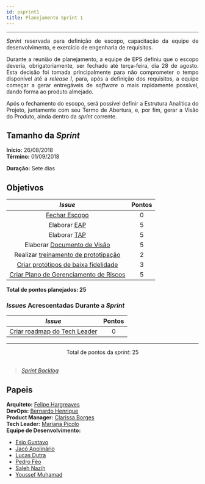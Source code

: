 ```yaml
---
id: psprint1    
title: Planejamento Sprint 1 
---
```


***

<p align="justify"> 
<i>Sprint</i> reservada para definição de escopo, capacitação da equipe de desenvolvimento, e exercício de engenharia de requisitos.</p>
<p align="justify"> 
Durante a reunião de planejamento, a equipe de EPS definiu que o escopo deveria, obrigatoriamente, ser fechado até terça-feira, dia 28 de agosto. Esta decisão foi tomada principalmente para não comprometer o tempo disponível até a <i>release I</i>, para, após a definição dos requisitos, a equipe começar a gerar entregáveis de <i>software</i> o mais rapidamente possível, dando forma ao produto almejado.</p>
<p align="justify">
Após o fechamento do escopo, será possível definir a Estrutura Analítica do Projeto, juntamente com seu Termo de Abertura, e, por fim, gerar a Visão do Produto, ainda dentro da <i>sprint</i> corrente.</p>

## Tamanho da _Sprint_      
**Início:** 26/08/2018   
**Término:** 01/09/2018   

**Duração:** Sete dias   


## Objetivos     

|     _Issue_      |    Pontos   |
|:--------------:|:---------:|
|[Fechar Escopo](https://github.com/fga-eps-mds/Kalkuli/issues/7) |0 |
|Elaborar [EAP](https://github.com/fga-eps-mds/Kalkuli/issues/11)| 5 |
|Elaborar [TAP](https://github.com/fga-eps-mds/Kalkuli/issues/12)| 5 |
|Elaborar [Documento de Visão](https://github.com/fga-eps-mds/Kalkuli/issues/26)| 5 |
|Realizar [treinamento de prototipação](https://github.com/fga-eps-mds/Kalkuli/issues/5)| 2|
|[Criar protótipos de baixa fidelidade](https://github.com/fga-eps-mds/Kalkuli/issues/28)|3|
|[Criar Plano de Gerenciamento de Riscos](https://github.com/fga-eps-mds/Kalkuli/issues/9)|5|

<b>Total de pontos planejados: 25</b>  

### _Issues_ Acrescentadas Durante a _Sprint_  

|     _Issue_      |    Pontos   |
|:--------------:|:---------:|
|[Criar roadmap do Tech Leader](https://github.com/fga-eps-mds/2018.2-kalkuli/issues/21)| 0 |   

***

<div style="text-align: center"> Total de pontos da <i>sprint</i>: 25 </div> <br>

> [_Sprint_ _Backlog_](https://github.com/fga-eps-mds/Kalkuli/milestone/2)   

## Papeis

**Arquiteto:** [Felipe Hargreaves](https://github.com/Hargre)   
**DevOps:** [Bernardo Henrique](https://github.com/bernardohrl)  
**Product Manager:** [Clarissa Borges](https://github.com/clarissalimab)    
**Tech Leader:** [Mariana Pícolo](https://github.com/MarianaPicolo)   
**Equipe de Desenvolvimento:** 
- [Esio Gustavo](https://github.com/EsioFreitas)   
- [Jacó Apolinário](https://github.com/Jacoapolinario)   
- [Lucas Dutra](https://github.com/lucasdutraf)   
- [Pedro Féo](https://github.com/Phe0)   
- [Saleh Nazih](https://github.com/devsalula)   
- [Youssef Muhamad](https://github.com/youssef-md)   
